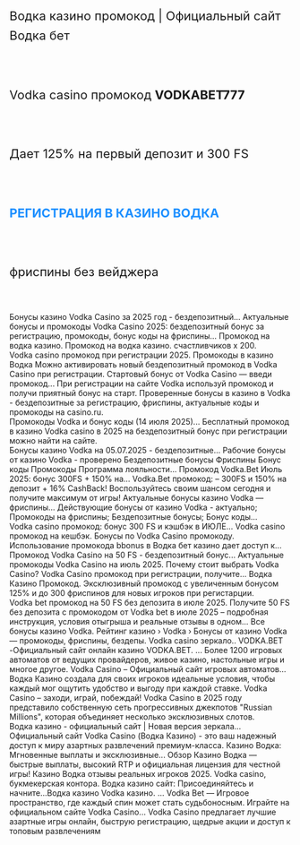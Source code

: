 <span style="font-size:22px; line-height:1.6">

Водка казино промокод | Официальный сайт Водка бет  
<br><br>
Vodka casino промокод <strong>VODKABET777</strong>  
<br><br>
Дает 125% на первый депозит и 300 FS  
<br><br>
<a href="https://vodka3.bet?id=12870" style="color:#1E90FF; text-decoration:none;"><strong>РЕГИСТРАЦИЯ В КАЗИНО ВОДКА</strong></a>  
<br><br>
фриспины без вейджера  

</span>
<br>


Бонусы казино Vodka Casino за 2025 год - бездепозитный... Актуальные бонусы и промокоды Vodka Casino 2025: бездепозитный бонус за регистрацию, промокоды, бонус коды на фриспины... Промокод на водка казинo. Промокод на водка казинo. счастливчиков х 200.  
Vodka casino промокод при регистрации 2025. Промокоды в казино Водка Можно активировать новый бездепозитный промокод в Vodka Casino при регистрации. Стартовый бонус от Vodka Casino — введи промокод... При регистрации на сайте Vodka используй промокод  и получи приятный бонус на старт. Проверенные бонусы в казино в Vodka - бездепозитные за регистрацию, фриспины, актуальные коды и промокоды на casino.ru.  
Промокоды Vodka и бонус коды (14 июля 2025)... Бесплатный промокод в казино Vodka casino в 2025 на бездепозитный бонус при регистрации можно найти на сайте.  
Бонусы казино Vodka на 05.07.2025 - бездепозитные... Рабочие бонусы от казино Vodka - проверено Бездепозитные бонусы Фриспины Бонус коды Промокоды Программа лояльности... Промокод Vodka.Bet Июль 2025: бонус 300FS + 150% на... Vodka.Bet промокод: – 300FS и 150% на депозит + 16% CashBack! Воспользуйтесь своим шансом сегодня и получите максимум от игры! Актуальные бонусы казино Vodka — фриспины... Действующие бонусы от казино Vodka - актуально; Промокоды на фриспины; Бездепозитные бонусы; Бонус коды...  
Vodka casino промокод: бонус 300 FS и кэшбэк в ИЮЛЕ... Vodka casino промокод на кешбэк. Бонусы по Vodka Casino промокоду. Использование промокода bbonus в Водка бет казино дает доступ к... Промокод Vodka Casino на 50 FS - бездепозитный бонус... Актуальные промокоды Vodka Casino на июль 2025. Почему стоит выбрать Vodka Casino? Vodka Casino промокод при регистрации, получите... Водка Казино Промокод. Эксклюзивный промокод с увеличенным бонусом 125% и до 300 фриспинов для новых игроков при регистарции.  
Vodka bet промокод на 50 FS без депозита в июле 2025. Получите 50 FS без депозита с промокодом от Vodka bet в июле 2025 – подробная инструкция, условия отыгрыша и реальные отзывы в одном... Все бонусы казино Vodka. Рейтинг казино › Vodka › Бонусы от казино Vodka — промокоды, фриспины, бездепы. Vodka casino зеркало.. VODKA.BET -Официальный сайт онлайн казино VODKA.BET. ... Более 1200 игровых автоматов от ведущих провайдеров, живое казино, настольные игры и многое другое. Vodka Casino – Официальный сайт игровых автоматов... Водка Казино создала для своих игроков идеальные условия, чтобы каждый мог ощутить удобство и выгоду при каждой ставке. Vodka Casino – заходи, играй, побеждай! Vodka Casino в 2025 году представило собственную сеть прогрессивных джекпотов "Russian Millions", которая объединяет несколько эксклюзивных слотов.  
Водка казино - официальный сайт | Новая версия зеркала... Официальный сайт Vodka Casino (Водка Казино) - это ваш надежный доступ к миру азартных развлечений премиум-класса. Казино Водка: Мгновенные выплаты и эксклюзивные... Обзор Казино Водка — быстрые выплаты, высокий RTP и официальная лицензия для честной игры! Казино Водка отзывы реальных игроков 2025. Vodka casino, букмекерская контора. Водка казино сайт: Присоединяйтесь и начните...Водка казино Vodka казино. ... Vodka Bet — Игровое пространство, где каждый спин может стать судьбоносным. Играйте на официальном сайте Vodka Casino... Vodka Casino предлагает лучшие азартные игры онлайн, быструю регистрацию, щедрые акции и доступ к топовым развлечениям

